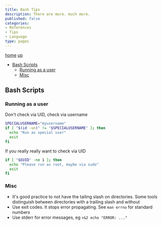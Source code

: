 ```yaml
---
title: Bash Tips
description: There are more. much more.
published: false
categories:
- References
- Tips
- Language
type: pages
---
```


[home](/) [up](./)

* [Bash Scripts](#bash-scripts)
  * [Running as a user](#running-as-a-user)
  * [Misc](#misc)

## Bash Scripts

### Running as a user

Don't check via UID, check via username

```bash
SPECIALUSERNAME="myusername"
if [ "$(id -un)" != "$SPECIALUSERNAME" ]; then
  echo "Run as special user"
  exit
fi
```

If you really really want to check via UID

```bash
if [ "$EUID" -ne 1 ]; then
  echo "Please run as root, maybe via sudo"
  exit
fi
```

### Misc

* It's good practice to not have the tailing slash on directories. Some tools distinguish between directories with a trailing slash and without
* Use exit codes. It stops error propagating. See `man errno` for standard numbers
* Use stderr for error messages, eg `>&2 echo "ERROR: ..."`
